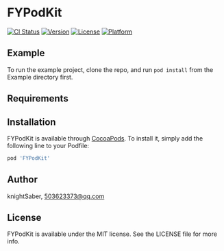 # FYPodKit

[![CI Status](https://img.shields.io/travis/knightSaber/FYPodKit.svg?style=flat)](https://travis-ci.org/knightSaber/FYPodKit)
[![Version](https://img.shields.io/cocoapods/v/FYPodKit.svg?style=flat)](https://cocoapods.org/pods/FYPodKit)
[![License](https://img.shields.io/cocoapods/l/FYPodKit.svg?style=flat)](https://cocoapods.org/pods/FYPodKit)
[![Platform](https://img.shields.io/cocoapods/p/FYPodKit.svg?style=flat)](https://cocoapods.org/pods/FYPodKit)

## Example

To run the example project, clone the repo, and run `pod install` from the Example directory first.

## Requirements

## Installation

FYPodKit is available through [CocoaPods](https://cocoapods.org). To install
it, simply add the following line to your Podfile:

```ruby
pod 'FYPodKit'
```

## Author

knightSaber, 503623373@qq.com

## License

FYPodKit is available under the MIT license. See the LICENSE file for more info.
